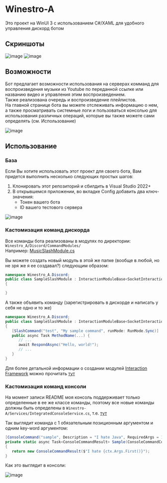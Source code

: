 # Winestro-A
Это проект на WinUI 3 с использованием C#/XAML для удобного управления дискорд ботом

## Скриншоты
![image](https://github.com/aexra/Winestro-A/assets/121866384/6ece6367-0adc-4816-8210-9a97c239b2e1)
![image](https://github.com/aexra/Winestro-A/assets/121866384/b9f2eb9e-6e6e-4011-b41c-995ea00b2197)

## Возможности
Бот предлагает возможности использования на серверах комманд для воспроизведения музыки из Youtube по переданной ссылке или названию видео и управления этим воспроизведением.<br>
Также реализована очередь и воспроизведение плейлистов.<br>
На главной странице бота вы можете отслеживать информацию о нем, а также просматривать системные логи и пользоваться консолью для использования различных операций, которые вы также можете сами определять (см. Использование)

![image](https://github.com/aexra/Winestro-A/assets/121866384/4ac367cb-0138-4cd0-812a-9d6c00c3c9b4)

## Использование
### База
Если Вы хотите использовать этот проект для своего бота, Вам придется выполнить несколько следующих простых шагов:
1. Клонировать этот репозиторий и сбилдить в Visual Studio 2022+
2. В открывшемся приложении, во вкладке Config добавить два ключ-значения:
   - Токен вашего бота
   - ID вашего тестового сервера

![image](https://github.com/aexra/Winestro-A/assets/121866384/17b8c499-da7f-48c8-90c5-43689419291c)

### Кастомизация команд дискорда
Все команды бота реализованы в модулях по директории: ```Winestro_A/Discord/CommandModules/```<br>
Например: [MusicSlashModule.cs](Winestro-A/Discord/CommandModules/MusicSlashModule.cs)

Вы можете создать новый модуль в этой же папке (вообще в любой, но не зря же я ее создавал?) следующим образом:
```cs
namespace Winestro_A.Discord;
public class SampleSlashModule : InteractionModuleBase<SocketInteractionContext>
{

}
```
А также объявить команду (зарегистрировать в дискорде и написать у себя не одно и то же)
```cs
namespace Winestro_A.Discord;
public class SampleSlashModule : InteractionModuleBase<SocketInteractionContext>
{
   [SlashCommand("test", "My sample command", runMode: RunMode.Sync)]
   public async Task MethodName(...) {
      // ...
      await RespondAsync("Hello, world!");
      // ...   
   }
}
```
Для более детальной информации о создании модулей [Interaction Framework](https://docs.discordnet.dev/guides/int_framework) можно прочитать [тут](https://docs.discordnet.dev/guides/int_framework/intro.html#interaction-context)

### Кастомизация команд консоли
На момент записи README моя консоль поддерживает только определенные в ее же классе команды, поэтому все новые команды должны быть определены в ```Winestro-A/Services/IntegratedConsoleService.cs```, т.е. [тут](Winestro-A/Services/IntegratedConsoleService.cs)

Так выглядит команда с 1 обязательным позиционным аргументом и одним key-word аргументом:
```cs
[ConsoleCommand("sample", Description = "I hate Java", RequiredArgs = 1, KwargsKeys = new string[]{ "keyword_key" })]
private static async Task<ConsoleCommandResult> Sample(ConsoleCommandContext ctx)
{
   return new ConsoleCommandResult($"I hate {ctx.Args.First()}");
}
```

Как это выглядит в консоли:<br>

![image](https://github.com/aexra/Winestro-A/assets/121866384/229707d2-604e-4888-b885-94889efd12f3)

